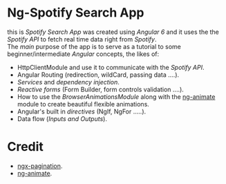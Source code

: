 # Ng-Spotify Search App
this is *Spotify Search App* was created using *Angular 6* and it uses the the *Spotify API* to fetch real time data right from *Spotify*.<br>
The *main* purpose of the app is to serve as a tutorial to some beginner/intermediate *Angular* concepts, the likes of:
* HttpClientModule and use it to communicate with the *Spotify API*.
* Angular Routing (redirection, wildCard, passing data ....).
* *Services* and *dependency injection*. 
* _Reactive forms_ (Form Builder, form controls validation ....).
* How to use the *BrowserAnimationsModule* along with the [ng-animate](https://github.com/jiayihu/ng-animate) module to create beautiful flexible animations. 
* Angular's built in *directives* (NgIf, NgFor .....).
* Data flow (*Inputs and Outputs*).
# Credit 
* [ngx-pagination](https://github.com/michaelbromley/ngx-pagination).
* [ng-animate](https://github.com/jiayihu/ng-animate).
